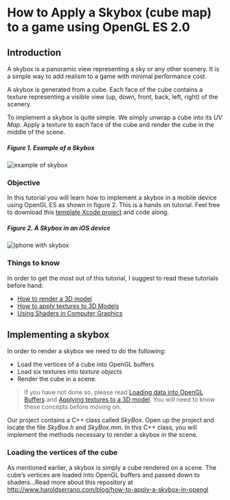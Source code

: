 # How to Apply a Skybox (cube map) to a game using OpenGL ES 2.0

## Introduction
A skybox is a panoramic view representing a sky or any other scenery. It is a simple way to add realism to a game with minimal performance cost.

A skybox is generated from a cube. Each face of the cube contains a texture representing a visible view (up, down, front, back, left, right) of the scenery. 

To implement a skybox is quite simple. We simply unwrap a cube into its *UV Map*. Apply a texture to each face of the cube and render the cube in the middle of the scene.

##### Figure 1. Example of a Skybox
![example of skybox](https://dl.dropboxusercontent.com/u/107789379/CGDemy/blogimages/blendCubeMap.png "cube map")

### Objective
In this tutorial you will learn how to implement a skybox in a mobile device using OpenGL ES as shown in figure 2. This is a hands on tutorial. Feel free to download this [template Xcode project](https://dl.dropboxusercontent.com/u/107789379/haroldserrano/MakeOpenGLProject/Applying%20a%20skybox%20to%20games/Template-Skeleton.zip) and code along.

##### Figure 2. A Skybox in an iOS device
![iphone with skybox](https://dl.dropboxusercontent.com/u/107789379/CGDemy/blogimages/skyboxiOS.png "skybox iOS") 


### Things to know
In order to get the most out of this tutorial, I suggest to read these tutorials before hand:

* [How to render a 3D model](http://www.haroldserrano.com/blog/how-to-render-a-character-in-ios-devices)
* [How to apply textures to 3D Models](http://www.haroldserrano.com/blog/how-to-apply-textures-to-a-character-in-ios)
* [Using Shaders in Computer Graphics](http://www.haroldserrano.com/blog/what-is-a-shader-in-computer-graphics)

## Implementing a skybox
In order to render a skybox we need to do the following:

* Load the vertices of a cube into OpenGL buffers 
* Load six textures into *texture objects*
* Render the cube in a scene.

> If you have not done so, please read [Loading data into OpenGL Buffers](http://www.haroldserrano.com/blog/loading-vertex-normal-and-uv-data-onto-opengl-buffers) and [Applying textures to a 3D model](http://www.haroldserrano.com/blog/how-to-apply-textures-to-a-character-in-ios). You will need to know these concepts before moving on.

Our project contains a C++ class called *SkyBox*. Open up the project and locate the file *SkyBox.h* and *SkyBox.mm*. In this C++ class, you will implement the methods necessary to render a skybox in the scene.

### Loading the vertices of the cube
As mentioned earlier, a skybox is simply a cube rendered on a scene. The cube’s vertices are loaded into OpenGL buffers and passed down to shaders...Read more about this repository at http://www.haroldserrano.com/blog/how-to-apply-a-skybox-in-opengl
